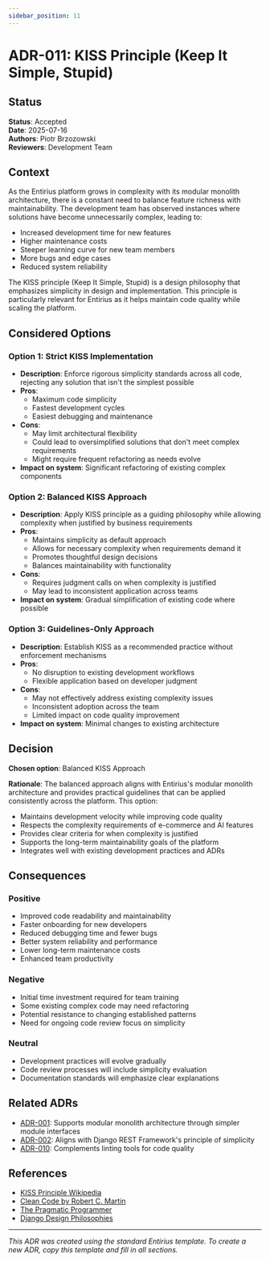 ```yaml
---
sidebar_position: 11
---
```


# ADR-011: KISS Principle (Keep It Simple, Stupid)

## Status
**Status**: Accepted  
**Date**: 2025-07-16  
**Authors**: Piotr Brzozowski  
**Reviewers**: Development Team

## Context

As the Entirius platform grows in complexity with its modular monolith architecture, there is a constant need to balance feature richness with maintainability. The development team has observed instances where solutions have become unnecessarily complex, leading to:

- Increased development time for new features
- Higher maintenance costs
- Steeper learning curve for new team members
- More bugs and edge cases
- Reduced system reliability

The KISS principle (Keep It Simple, Stupid) is a design philosophy that emphasizes simplicity in design and implementation. This principle is particularly relevant for Entirius as it helps maintain code quality while scaling the platform.

## Considered Options

### Option 1: Strict KISS Implementation
- **Description**: Enforce rigorous simplicity standards across all code, rejecting any solution that isn't the simplest possible
- **Pros**: 
  - Maximum code simplicity
  - Fastest development cycles
  - Easiest debugging and maintenance
- **Cons**:
  - May limit architectural flexibility
  - Could lead to oversimplified solutions that don't meet complex requirements
  - Might require frequent refactoring as needs evolve
- **Impact on system**: Significant refactoring of existing complex components

### Option 2: Balanced KISS Approach
- **Description**: Apply KISS principle as a guiding philosophy while allowing complexity when justified by business requirements
- **Pros**: 
  - Maintains simplicity as default approach
  - Allows for necessary complexity when requirements demand it
  - Promotes thoughtful design decisions
  - Balances maintainability with functionality
- **Cons**:
  - Requires judgment calls on when complexity is justified
  - May lead to inconsistent application across teams
- **Impact on system**: Gradual simplification of existing code where possible

### Option 3: Guidelines-Only Approach
- **Description**: Establish KISS as a recommended practice without enforcement mechanisms
- **Pros**: 
  - No disruption to existing development workflows
  - Flexible application based on developer judgment
- **Cons**:
  - May not effectively address existing complexity issues
  - Inconsistent adoption across the team
  - Limited impact on code quality improvement
- **Impact on system**: Minimal changes to existing architecture

## Decision

**Chosen option**: Balanced KISS Approach

**Rationale**: 
The balanced approach aligns with Entirius's modular monolith architecture and provides practical guidelines that can be applied consistently across the platform. This option:
- Maintains development velocity while improving code quality
- Respects the complexity requirements of e-commerce and AI features
- Provides clear criteria for when complexity is justified
- Supports the long-term maintainability goals of the platform
- Integrates well with existing development practices and ADRs

## Consequences

### Positive
- Improved code readability and maintainability
- Faster onboarding for new developers
- Reduced debugging time and fewer bugs
- Better system reliability and performance
- Lower long-term maintenance costs
- Enhanced team productivity

### Negative
- Initial time investment required for team training
- Some existing complex code may need refactoring
- Potential resistance to changing established patterns
- Need for ongoing code review focus on simplicity

### Neutral
- Development practices will evolve gradually
- Code review processes will include simplicity evaluation
- Documentation standards will emphasize clear explanations


## Related ADRs

- [ADR-001](./adr-001-modular-monolith.md): Supports modular monolith architecture through simpler module interfaces
- [ADR-002](./adr-002-openapi-django-rest-framework.md): Aligns with Django REST Framework's principle of simplicity
- [ADR-010](./adr-010-ruff-python-linter.md): Complements linting tools for code quality

## References

- [KISS Principle Wikipedia](https://en.wikipedia.org/wiki/KISS_principle)
- [Clean Code by Robert C. Martin](https://www.amazon.com/Clean-Code-Handbook-Software-Craftsmanship/dp/0132350882)
- [The Pragmatic Programmer](https://pragprog.com/titles/tpp20/the-pragmatic-programmer-20th-anniversary-edition/)
- [Django Design Philosophies](https://docs.djangoproject.com/en/stable/misc/design-philosophies/)

---

*This ADR was created using the standard Entirius template. To create a new ADR, copy this template and fill in all sections.*
